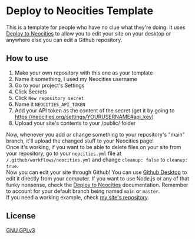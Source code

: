 # Deploy to Neocities Template
This is a template for people who have no clue what they're doing. It uses [Deploy to Neocities](https://github.com/marketplace/actions/deploy-to-neocities) to allow you to edit your site on your desktop or anywhere else you can edit a Github repository.

## How to use
1. Make your own repository with this one as your template
2. Name it something, I used my Neocities username
3. Go to your project's Settings
4. Click Secrets
5. Click `New repository secret`
6. Name it `NEOCITIES_API_TOKEN`
7. Add your API token as the content of the secret (get it by going to https://neocities.org/settings/YOURUSERNAME#api_key)
8. Upload your site's contents to your /public/ folder  

Now, whenever you add or change something to your repository's "main" branch, it'll upload the changed stuff to your Neocities page!  
Once it's working, if you want to be able to delete files on your site from your repository, go to your `neocities.yml` file at `/.github/workflows/neocities.yml` and change `cleanup: false` to `cleanup: true`.  
Now you can edit your site through Github! You can use [Github Desktop](https://desktop.github.com) to edit it directly from your computer. If you want to use Node.js or any of that funky nonsense, check the [Deploy to Neocities](https://github.com/marketplace/actions/deploy-to-neocities) documentation. Remember to account for your default branch being named `main` or `master`.  
If you need a working example, check [my site's repository](https://github.com/M1ssM0ss/missmoss).

## License
[GNU GPLv3](https://choosealicense.com/licenses/gpl-3.0/)
